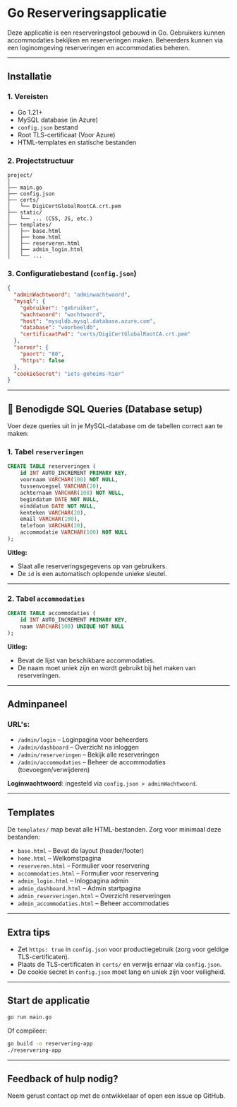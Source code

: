 # Go Reserveringsapplicatie

Deze applicatie is een reserveringstool gebouwd in Go. Gebruikers kunnen accommodaties bekijken en reserveringen maken. Beheerders kunnen via een loginomgeving reserveringen en accommodaties beheren.

---

## Installatie

### 1. Vereisten

- Go 1.21+
- MySQL database (in Azure)
- `config.json` bestand
- Root TLS-certificaat (Voor Azure)
- HTML-templates en statische bestanden

### 2. Projectstructuur

```
project/
│
├── main.go
├── config.json
├── certs/
│   └── DigiCertGlobalRootCA.crt.pem
├── static/
│   └── ... (CSS, JS, etc.)
├── templates/
│   ├── base.html
│   ├── home.html
│   ├── reserveren.html
│   ├── admin_login.html
│   └── ...
```

### 3. Configuratiebestand (`config.json`)

```json
{
  "adminWachtwoord": "adminwachtwoord",
  "mysql": {
    "gebruiker": "gebruiker",
    "wachtwoord": "wachtwoord",
    "host": "mysqldb.mysql.database.azure.com",
    "database": "voorbeeldb",
    "certificaatPad": "certs/DigiCertGlobalRootCA.crt.pem"
  },
  "server": {
    "poort": "80",
    "https": false
  },
  "cookieSecret": "iets-geheims-hier"
}
```

---

## 🧮 Benodigde SQL Queries (Database setup)

Voer deze queries uit in je MySQL-database om de tabellen correct aan te maken:

### 1. Tabel `reserveringen`

```sql
CREATE TABLE reserveringen (
    id INT AUTO_INCREMENT PRIMARY KEY,
    voornaam VARCHAR(100) NOT NULL,
    tussenvoegsel VARCHAR(20),
    achternaam VARCHAR(100) NOT NULL,
    begindatum DATE NOT NULL,
    einddatum DATE NOT NULL,
    kenteken VARCHAR(20),
    email VARCHAR(100),
    telefoon VARCHAR(20),
    accommodatie VARCHAR(100) NOT NULL
);
```

**Uitleg:**
- Slaat alle reserveringsgegevens op van gebruikers.
- De `id` is een automatisch oplopende unieke sleutel.

---

### 2. Tabel `accommodaties`

```sql
CREATE TABLE accommodaties (
    id INT AUTO_INCREMENT PRIMARY KEY,
    naam VARCHAR(100) UNIQUE NOT NULL
);
```

**Uitleg:**
- Bevat de lijst van beschikbare accommodaties.
- De naam moet uniek zijn en wordt gebruikt bij het maken van reserveringen.

---

## Adminpaneel

### URL's:
- `/admin/login` – Loginpagina voor beheerders
- `/admin/dashboard` – Overzicht na inloggen
- `/admin/reserveringen` – Bekijk alle reserveringen
- `/admin/accommodaties` – Beheer de accommodaties (toevoegen/verwijderen)

**Loginwachtwoord**: ingesteld via `config.json > adminWachtwoord`.

---

## Templates

De `templates/` map bevat alle HTML-bestanden. Zorg voor minimaal deze bestanden:

- `base.html` – Bevat de layout (header/footer)
- `home.html` – Welkomstpagina
- `reserveren.html` – Formulier voor reservering
- `accommodaties.html` – Formulier voor reservering
- `admin_login.html` – Inlogpagina admin
- `admin_dashboard.html` – Admin startpagina
- `admin_reserveringen.html` – Overzicht reserveringen
- `admin_accommodaties.html` – Beheer accommodaties

---

## Extra tips

- Zet `https: true` in `config.json` voor productiegebruik (zorg voor geldige TLS-certificaten).
- Plaats de TLS-certificaten in `certs/` en verwijs ernaar via `config.json`.
- De cookie secret in `config.json` moet lang en uniek zijn voor veiligheid.

---

## Start de applicatie

```bash
go run main.go
```

Of compileer:

```bash
go build -o reservering-app
./reservering-app
```

---

## Feedback of hulp nodig?

Neem gerust contact op met de ontwikkelaar of open een issue op GitHub.
